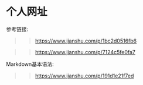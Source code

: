 # 个人网址

参考链接:
>>https://www.jianshu.com/p/1bc2d0516fb6

>>https://www.jianshu.com/p/7124c5fe0fa7

Markdown基本语法:
>>https://www.jianshu.com/p/191d1e21f7ed
